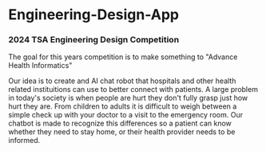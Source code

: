 # Engineering-Design-App
### 2024 TSA Engineering Design Competition
The goal for this years competition is to make something to "Advance Health Informatics" 

Our idea is to create and AI chat robot that hospitals and other health related instituitions can use to better connect with patients. A large problem in today's society is when people are hurt they don't fully grasp just how hurt they are. From children to adults it is difficult to weigh between a simple check up with your doctor to a visit to the emergency room. Our chatbot is made to recognize this differences so a patient can know whether they need to stay home, or their health provider needs to be informed.